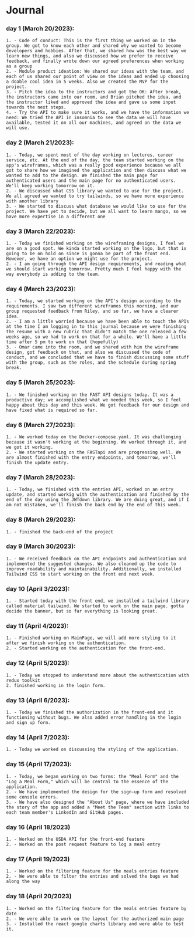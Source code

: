 # **Journal**

### day 1 (March 20/2023):

    1. - Code of conduct: This is the first thing we worked on in the group. We got to know each other and shared why we wanted to become developers and hobbies. After that, we shared how was the best way we learn new things, and also we discussed how we prefer to receive feedback, and finally wrote down our agreed preferences when working as a group
    2. - Module product ideation: We shared our ideas with the team, and each of us shared our point of view on the ideas and ended up choosing a doable cool idea in 5 weeks. Also we created the MVP for the project.
    3. - Pitch the idea to the instructors and got the OK: After break, the instructors came into our room, and Brian pitched the idea, and the instructor liked and approved the idea and gave us some input towards the next steps.
    4. - Try the API to make sure it works, and we have the information we need: We tried the API in insomnia to see the data we will have available, tested it on all our machines, and agreed on the data we will use.

### day 2 (March 21/2023):

    1. - Today, we spent most of the day working on lectures, career service, etc. At the end of the day, the team started working on the app's wireframes, which was a really good experience because we all got to share how we imagined the application and then discuss what we wanted to add to the design. We finished the main page for authenticated users and the main page for no authenticated users. We'll keep working tomorrow on it.
    2. - We discussed what CSS library we wanted to use for the project. We all agreed we wanted to try tailwinds, so we have more experience with another library
    3. - We started to discuss what database we would like to use for the project. We have yet to decide, but we all want to learn mango, so we have more expertise in a different one

### day 3 (March 22/2023):

    1. - Today we finished working on the wireframing designs, I feel we are on a good spot. We kinda started working on the logo, but that is going to be on hold on since is gonna be part of the front end. However, we have an option we might use for the project.
    2. - I am going through the API design requirements, and reading what we should start working tomorrow. Pretty much I feel happy with the way everybody is adding to the team.

### day 4 (March 23/2023):

    1. - Today, we started working on the API's design according to the requirements. I saw two different wireframes this morning, and our group requested feedback from Riley, and so far, we have a clearer idea.
    2. - I am a little worried because we have been able to touch the APIs at the time I am logging in to this journal because we were finishing the resume with a new rubric that didn't match the one released a few weeks ago, so we had to work on that for a while. We'll have a little time after 5 pm to work on that (hopefully)
    3. - Omar came into the room, and we shared with him the wireframe design, got feedback on that, and also we discussed the code of conduct, and we concluded that we have to finish discussing some stuff with the group, such as the roles, and the schedule during spring break.

### day 5 (March 25/2023):

    1. - We finished working on the FAST API designs today. It was a productive day; we accomplished what we needed this week, so I feel happy about this day and this week. We got feedback for our design and have fixed what is required so far.

### day 6 (March 27/2023):

    1. - We worked today on the Docker-compose.yaml. It was challenging because it wasn't working at the beginning. We worked through it, and we got it working.
    2. - We started working on the FASTapi and are progressing well. We are almost finished with the entry endpoints, and tomorrow, we'll finish the update entry.

### day 7 (March 28/2023):

    1. - Today, we finished with the entries API, worked on an entry update, and started workig with the authentication and finished by the end of the day using the JWTdown library. We are doing great, and if I am not mistaken, we'll finish the back end by the end of this week.

### day 8 (March 29/2023):

    1. - finished the back-end of the project

### day 9 (March 30/2023):

    1. - We received feedback on the API endpoints and authentication and implemented the suggested changes. We also cleaned up the code to improve readability and maintainability. Additionally, we installed Tailwind CSS to start working on the front end next week.

### day 10 (April 3/2023):

    1. - Started today with the front end, we installed a tailwind library called material tailwind. We started to work on the main page. gotta decide the banner, but so far everything is looking great.

### day 11 (April 4/2023):

    1. - Finished working on MainPage, we will add more styling to it after we finish working on the authentication.
    2. - Started working on the authentication for the front-end.

### day 12 (April 5/2023):

    1. - Today we stopped to understand more about the authentication with redux toolkit
    2. finished working in the login form.

### day 13 (April 6/2023):

    1. - Today we finished the authorization in the front-end and it functioning without bugs. We also added error handling in the login and sign up form.

### day 14 (April 7/2023):

    1. - Today we worked on discussing the styling of the application.

### day 15 (April 17/2023):

    1. - Today, we began working on two forms: the "Meal Form" and the "Log a Meal Form," which will be central to the essence of the application.
    2. - We have implemented the design for the sign-up form and resolved some console errors.
    3. - We have also designed the "About Us" page, where we have included the story of the app and added a "Meet the Team" section with links to each team member's LinkedIn and GitHub pages.

### day 16 (April 18/2023)

    1. - Worked on the USDA API for the front-end feature
    2. - Worked on the post request feature to log a meal entry

### day 17 (April 19/2023)

    1. - Worked on the filtering feature for the meals entries feature
    2. - We were able to filter the entries and solved the bugs we had along the way

### day 18 (April 20/2023)

    1. - Worked on the filtering feature for the meals entries feature by date
    2. - We were able to work on the layout for the authorized main page
    3. - Installed the react google charts library and were able to test it.
